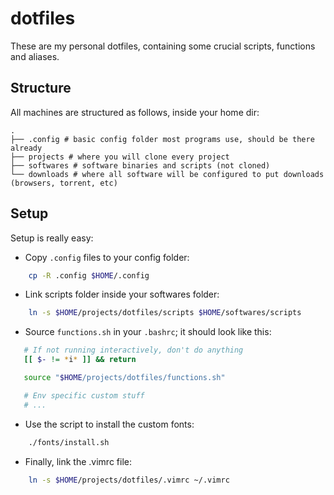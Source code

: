 # dotfiles

These are my personal dotfiles, containing some crucial scripts, functions and aliases.

## Structure

All machines are structured as follows, inside your home dir:

```
.
├── .config # basic config folder most programs use, should be there already
├── projects # where you will clone every project
├── softwares # software binaries and scripts (not cloned)
└── downloads # where all software will be configured to put downloads (browsers, torrent, etc)
```

## Setup

Setup is really easy:

 * Copy `.config` files to your config folder:

```bash
    cp -R .config $HOME/.config
```

 * Link scripts folder inside your softwares folder:

 ```bash
     ln -s $HOME/projects/dotfiles/scripts $HOME/softwares/scripts
 ```

 * Source `functions.sh` in your `.bashrc`; it should look like this:

 ```bash
    # If not running interactively, don't do anything
    [[ $- != *i* ]] && return

    source "$HOME/projects/dotfiles/functions.sh"

    # Env specific custom stuff
    # ...
 ```

 * Use the script to install the custom fonts:

```bash
    ./fonts/install.sh
```

 * Finally, link the .vimrc file:

 ```bash
     ln -s $HOME/projects/dotfiles/.vimrc ~/.vimrc
```

